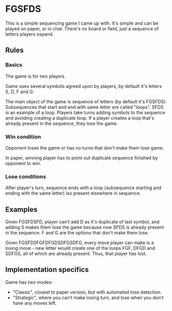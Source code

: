 # FGSFDS

This is a simple sequencing game I came up with. It's simple and can be played on paper, or in chat. There's no board or field, just a sequence of letters players expand. 

## Rules

### Basics

The game is for two players. 

Game uses several symbols agreed upon by players, by default it's letters S, D, F and G. 

The main object of the game is sequence of letters (by default it's FGSFDS). Subsequences that start and end with same letter are called "loops". SFDS is an example of a loop. Players take turns adding symbols to the sequence and avoiding creating a duplicate loop. If a player creates a loop that's already present in the sequence, they lose the game.

### Win condition

Opponent loses the game or has no turns that don't make them lose game. 

In paper, winning player has to point out duplicate sequence finished by opponent to win.

### Lose conditions

After player's turn, sequence ends with a loop (subsequence starting and ending with the same letter) lso present elsewhere in sequence.

## Examples

Given FGSFDSFD, player can't add D as it's duplicate of last symbol, and adding S makes them lose the game because now SFDS is already present in the sequence. F and G are the options that don't make them lose.

Given FGSFDSFGFDFGDSDFGSDFG, every move player can make is a losing move - new letter would create one of the loops FGF, DFGD and SDFGS, all of which are already present. Thus, that player has lost.

## Implementation specifics

Game has two modes: 
- "Classic", closest to paper version, but with automated lose detection.
- "Strategic", where you can't make losing turn, and lose when you don't have any moves left.

